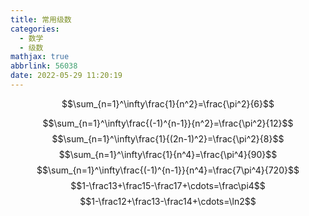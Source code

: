```yaml
---
title: 常用级数
categories:
  - 数学
  - 级数
mathjax: true
abbrlink: 56038
date: 2022-05-29 11:20:19
---
```

$$\sum_{n=1}^\infty\frac{1}{n^2}=\frac{\pi^2}{6}$$
<!--more-->
$$\sum_{n=1}^\infty\frac{(-1)^{n-1}}{n^2}=\frac{\pi^2}{12}$$
$$\sum_{n=1}^\infty\frac{1}{(2n-1)^2}=\frac{\pi^2}{8}$$
$$\sum_{n=1}^\infty\frac{1}{n^4}=\frac{\pi^4}{90}$$
$$\sum_{n=1}^\infty\frac{(-1)^{n-1}}{n^4}=\frac{7\pi^4}{720}$$
$$1-\frac13+\frac15-\frac17+\cdots=\frac\pi4$$
$$1-\frac12+\frac13-\frac14+\cdots=\ln2$$